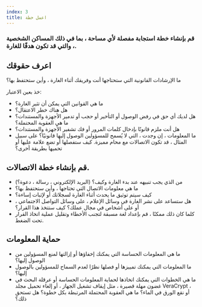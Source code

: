 ```yaml
---
index: 3
title: اعمل خطة
---
```

### قم بإنشاء خطة استجابة مفصلة لأي مساحة ، بما في ذلك المساكن الشخصية ، والتي قد تكون هدفًا للغارة.

## اعرف حقوقك

ما الإرشادات القانونية التي ستحتاجها أنت وفريقك أثناء الغارة ، وأين ستحتفظ بها؟

خذ بعين الاعتبار:

* ما هي القوانين التي يمكن أن تثير الغارة؟
* هل هناك خطر الاعتقال؟
* هل لديك أي حق في رفض الوصول أو التأخير أو حجب أو تدمير الأجهزة والمستندات؟ ما هي العقوبة المحتملة؟
* هل أنت ملزم قانونًا بإدخال كلمات المرور أو فك تشفير الأجهزة والمستندات؟
* ما المعلومات ، إن وجدت ، التي لا يُسمح للمسؤولين الوصول إليها قانونيًا؟ على سبيل المثال ، قد تكون الاتصالات مع محام مميزة. كيف ستفصلها أو تضع علامة عليها أو تحميها بطريقة أخرى؟

## قم بإنشاء خطة الاتصالات.

* من الذي يجب تنبيهه عند بدء الغارة وكيف؟ (البريد الإلكتروني ، رسالة ، دعوة؟)
* ما هي معلومات الاتصال التي تحتاجها ، وأين ستحتفظ بها؟
* كيف سيتم توثيق ما يحدث أثناء الغارة لسجلاتك أو لإثبات إساءة؟
* هل ستساعد على نشر الغارة في وسائل الإعلام ، على وسائل التواصل الاجتماعي ، أو على أشخاص في مجال عملك؟ كيف ستتخذ هذا القرار؟
* كلما كان ذلك ممكنًا ، قم بإعداد لغة مسبقة لتجنب الأخطاء وتقليل عملية اتخاذ القرار تحت الضغط.

## حماية المعلومات

* ما هي المعلومات الحساسة التي يمكنك إخفاؤها أو إزالتها لمنع المسؤولين من الوصول إليها؟
* ما المعلومات التي يمكنك تمييزها أو فصلها نظرًا لعدم السماح للمسؤولين بالوصول إليها؟
* ما هي الخطوات التي يمكنك اتخاذها لحماية المعلومات الحساسة أو عرقلة البحث في غضون مهلة قصيرة ، مثل إيقاف تشغيل الجهاز ، أو إلغاء تحميل مجلد VeraCrypt ، أو نقع الورق في الماء؟ ما هي العقوبة المحتملة المرتبطة بكل خطوة؟ هل تستحق ذلك؟